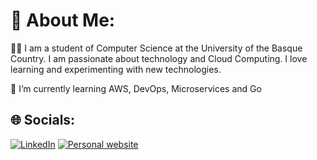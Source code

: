 # 💫 About Me:
🙇🏻 I am a student of Computer Science at the University of the Basque Country. I am passionate about technology and Cloud Computing. I love learning and experimenting with new technologies.

🌱 I’m currently learning AWS, DevOps, Microservices and Go<br>


## 🌐 Socials:
[![LinkedIn](https://img.shields.io/badge/LinkedIn-%230077B5.svg?logo=linkedin&logoColor=white)](https://linkedin.com/in/borja-gomez-calvo)
[![Personal website](https://img.shields.io/badge/Personal%20Website-red)](https://borjagomez.eus/)
